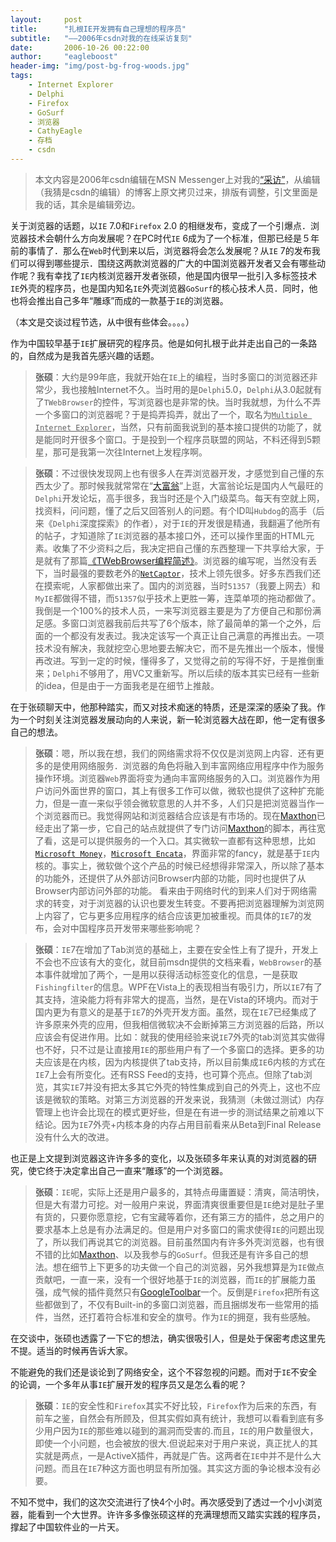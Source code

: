```yaml
---
layout:     post
title:      "扎根IE开发拥有自己理想的程序员"
subtitle:   "——2006年csdn对我的在线采访复刻"
date:       2006-10-26 00:22:00
author:     "eagleboost"
header-img: "img/post-bg-frog-woods.jpg"
tags:
    - Internet Explorer
    - Delphi
    - Firefox
    - GoSurf
    - 浏览器
    - CathyEagle
    - 存档
    - csdn
---
```


> 本文内容是2006年csdn编辑在MSN Messenger上对我的[“采访”](https://blog.csdn.net/ericlee00/article/details/1351456)，从编辑（我猜是csdn的编辑）的博客上原文拷贝过来，排版有调整，引文里面是我的话，其余是编辑旁边。

关于浏览器的话题，以`IE` 7.0和`Firefox` 2.0 的相继发布，变成了一个引爆点．浏览器技术会朝什么方向发展呢？在PC时代`IE` 6成为了一个标准，但那已经是５年前的事情了．那么在`Web`时代到来以后，浏览器将会怎么发展呢？从`IE` 7的发布我们可以得到哪些提示．围绕这两款浏览器的广大的中国浏览器开发者又会有哪些动作呢？我有幸找了`IE`内核浏览器开发者张硕，他是国内很早一批引入多标签技术`IE`外壳的程序员，也是国内知名`IE`外壳浏览器`GoSurf`的核心技术人员．同时，他也将会推出自己多年“雕琢”而成的一款基于`IE`的浏览器。

（本文是交谈过程节选，从中很有些体会。。。。）

作为中国较早基于`IE`扩展研究的程序员。他是如何扎根于此并走出自己的一条路的，自然成为是我首先感兴趣的话题。

> **张硕**：大约是99年底，我就开始在`IE`上的编程，当时多窗口的浏览器还非常少，我也接触Internet不久。当时用的是`Delphi`5.0，`Delphi`从3.0起就有了`TWebBrowser`的控件，写浏览器也是非常的快。当时我就想，为什么不弄一个多窗口的浏览器呢？于是捣弄捣弄，就出了一个，取名为<u>`Multiple Internet Explorer`</u>，当然，只有前面我说到的基本接口提供的功能了，就是能同时开很多个窗口。于是投到一个程序员联盟的网站，不料还得到5颗星，那可是我第一次往Internet上发程序啊。

> **张硕**：不过很快发现网上也有很多人在弄浏览器开发，才感觉到自己懂的东西太少了。那时候我就常常在“[大富翁](http://http://www.delphibbs.com)”上逛，大富翁论坛是国内人气最旺的`Delphi`开发论坛，高手很多，我当时还是个入门级菜鸟。每天有空就上网，找资料，问问题，懂了之后又回答别人的问题。有个ID叫`Hubdog`的高手（后来《`Delphi`深度探索》的作者），对于`IE`的开发很是精通，我翻遍了他所有的帖子，才知道除了`IE`浏览器的基本接口外，还可以操作里面的HTML元素。收集了不少资料之后，我决定把自己懂的东西整理一下共享给大家，于是就有了那篇[《TWebBrowser编程简述》](https://eagleboost.com/2001/02/07/TWebBrowser%E7%BC%96%E7%A8%8B%E7%AE%80%E8%BF%B0/)。浏览器的编写呢，当然没有丢下，当时最强的要数老外的[`NetCaptor`](https://en.wikipedia.org/wiki/NetCaptor)，技术上领先很多。好多东西我们还在摸索呢，人家都做出来了。国内的浏览器，当时`51357`（我要上网去）和`MyIE`都做得不错，而`51357`似乎技术上更胜一筹，连菜单项的拖动都做了。我倒是一个100%的技术人员，一来写浏览器主要是为了方便自己和那份满足感。多窗口浏览器我前后共写了6个版本，除了最简单的第一个之外，后面的一个都没有发表过。我决定该写一个真正让自己满意的再推出去。一项技术没有解决，我就挖空心思地要去解决它，而不是先推出一个版本，慢慢再改进。写到一定的时候，懂得多了，又觉得之前的写得不好，于是推倒重来；`Delphi`不够用了，用VC又重新写。所以后续的版本其实已经有一些新的idea，但是由于一方面我老是在细节上推敲。

在于张硕聊天中，他那种踏实，而又对技术痴迷的特质，还是深深的感染了我。作为一个时刻关注浏览器发展动向的人来说，新一轮浏览器大战在即，他一定有很多自己的想法。

> **张硕**：嗯，所以我在想，我们的网络需求将不仅仅是浏览网上内容．还有更多的是使用网络服务．浏览器的角色将融入到丰富网络应用程序中作为服务操作环境。浏览器`Web`界面将变为通向丰富网络服务的入口。浏览器作为用户访问外面世界的窗口，其上有很多工作可以做，微软也提供了这种扩充能力，但是一直一来似乎领会微软意思的人并不多，人们只是把浏览器当作一个浏览器而已。我觉得网站和浏览器结合应该是有市场的。现在[Maxthon](https://en.wikipedia.org/wiki/Maxthon)已经走出了第一步，它自己的站点就提供了专门访问[Maxthon](https://en.wikipedia.org/wiki/Maxthon)的脚本，再往宽了看，这是可以提供服务的一个入口。其实微软一直都有这种思想，比如[`Microsoft Money`](https://en.wikipedia.org/wiki/Microsoft_Money)，[`Microsoft Encata`](https://en.wikipedia.org/wiki/Encarta)，界面非常的fancy，就是基于`IE`内核的。事实上，微软做个这个产品的时候已经想得非常深入，所以除了基本的功能外，还提供了从外部访问Browser内部的功能，同时也提供了从Browser内部访问外部的功能。
看来由于网络时代的到来人们对于网络需求的转变，对于浏览器的认识也要发生转变。不要再把浏览器理解为浏览网上内容了，它与更多应用程序的结合应该更加被重视。而具体的`IE`7的发布，会对中国程序员开发带来哪些影响呢？

> **张硕**：`IE`7在增加了Tab浏览的基础上，主要在安全性上有了提升，开发上不会也不应该有大的变化，就目前msdn提供的文档来看，`WebBrowser`的基本事件就增加了两个，一是用以获得活动标签变化的信息，一是获取`Fishingfilter`的信息。WPF在Vista上的表现相当有吸引力，所以`IE`7有了其支持，渲染能力将有非常大的提高，当然，是在Vista的环境内。而对于国内更为有意义的是基于`IE`7的外壳开发方面。虽然，现在`IE`7已经集成了许多原来外壳的应用，但我相信微软决不会断掉第三方浏览器的后路，所以应该会有促进作用。比如：就我的使用经验来说`IE`7外壳的tab浏览其实做得也不好，只不过是让直接用`IE`的那些用户有了一个多窗口的选择。更多的功夫应该是在内核，因为内核提供了tab支持，所以目前集成`IE`6内核的方式在`IE`7上会有所变化。还有RSS Feed的支持，也可算个亮点。但除了tab浏览，其实`IE`7并没有把太多其它外壳的特性集成到自己的外壳上，这也不应该是微软的策略。对第三方浏览器的开发来说，我猜测（未做过测试）内存管理上也许会比现在的模式更好些，但是在有进一步的测试结果之前难以下结论。因为`IE`7外壳+内核本身的内存占用目前看来从Beta到Final Release没有什么大的改进。

也正是上文提到浏览器这许许多多的变化，以及张硕多年来认真的对浏览器的研究，使它终于决定拿出自己一直来“雕琢”的一个浏览器。

> **张硕**：`IE`呢，实际上还是用户最多的，其特点毋庸置疑：清爽，简洁明快，但是大有潜力可挖。对一般用户来说，界面清爽很重要但是`IE`绝对是肚子里有货的，只要你愿意挖，它有宝藏等着你，还有第三方的插件，总之用户的要求基本上总是有办法满足的。但是用户对多窗口的需求使得`IE`的问题出现了，所以我们再说其它的浏览器。目前虽然国内有许多外壳浏览器，也有很不错的比如[Maxthon](https://en.wikipedia.org/wiki/Maxthon)、以及我参与的`GoSurf`。但我还是有许多自己的想法。想在细节上下更多的功夫做一个自己的浏览器，另外我想算是为`IE`做点贡献吧，一直一来，没有一个很好地基于`IE`的浏览器，而`IE`的扩展能力虽强，成气候的插件竟然只有[GoogleToolbar](https://www.google.com/intl/zh-CN/toolbar/ie/index.html)一个。反倒是`Firefox`把所有这些都做到了，不仅有Built-in的多窗口浏览器，而且捆绑发布一些常用的插件，当然，还打着符合标准和安全的旗号。作为`IE`的拥趸，我有些感触。

在交谈中，张硕也透露了一下它的想法，确实很吸引人，但是处于保密考虑这里先不提。适当的时候再告诉大家。

不能避免的我们还是谈论到了网络安全，这个不容忽视的问题。而对于`IE`不安全的论调，一个多年从事`IE`扩展开发的程序员又是怎么看的呢？

> **张硕**：`IE`的安全性和`Firefox`其实不好比较，`Firefox`作为后来的东西，有前车之鉴，自然会有所顾及，但其实假如真有统计，我想可以看看到底有多少用户因为`IE`的那些难以碰到的漏洞而受害的.而且，`IE`的用户数量很大，即使一个小问题，也会被放的很大.但说起来对于用户来说，真正扰人的其实就是两点，一是ActiveX插件，再就是广告。这两者在`IE`中并不是什么大问题。而且在`IE`7种这方面也明显有所加强。其实这方面的争论根本没有必要。

不知不觉中，我们的这次交流进行了快4个小时。再次感受到了透过一个小小浏览器，能看到一个大世界。许许多多像张硕这样的充满理想而又踏实实践的程序员，撑起了中国软件业的一片天。